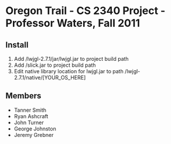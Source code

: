 # Oregon Trail - CS 2340 Project - Professor Waters, Fall 2011

## Install
1. Add /lwjgl-2.7.1/jar/lwjgl.jar to project build path
2. Add /slick.jar to project build path
3. Edit native library location for lwjgl.jar to path /lwjgl-2.7.1/native/[YOUR_OS_HERE]

## Members
* Tanner Smith
* Ryan Ashcraft
* John Turner
* George Johnston
* Jeremy Grebner
